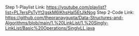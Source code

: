 Step 1-Playlist Link: https://youtube.com/playlist?list=PL7ersPsTyYt2gskM6IKhsHaI5EtJlkNog
Step 2-Code Link: https://github.com/thepranaygupta/Data-Structures-and-Algorithms/blob/main/1.%20LinkList/1.%20Singly-LinkList/Basic%20Operations/SinglyLL.java
